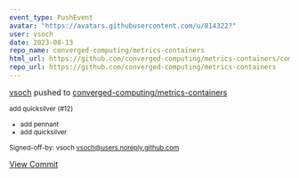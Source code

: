 ```yaml
---
event_type: PushEvent
avatar: "https://avatars.githubusercontent.com/u/814322?"
user: vsoch
date: 2023-08-13
repo_name: converged-computing/metrics-containers
html_url: https://github.com/converged-computing/metrics-containers/commit/cd8e08a7ad8d260bca95ab5d4f38709f50ea13da
repo_url: https://github.com/converged-computing/metrics-containers
---
```


<a href='https://github.com/vsoch' target='_blank'>vsoch</a> pushed to <a href='https://github.com/converged-computing/metrics-containers' target='_blank'>converged-computing/metrics-containers</a>

<small>add quicksilver (#12)

* add pennant
* add quicksilver

Signed-off-by: vsoch <vsoch@users.noreply.github.com></small>

<a href='https://github.com/converged-computing/metrics-containers/commit/cd8e08a7ad8d260bca95ab5d4f38709f50ea13da' target='_blank'>View Commit</a>